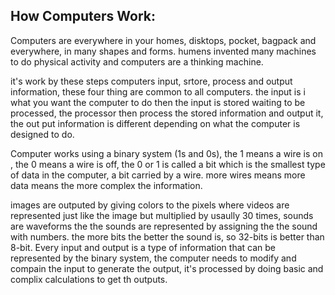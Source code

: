 ## How Computers Work:

Computers are everywhere in your homes, disktops, pocket, bagpack and everywhere, in many shapes and forms. humens invented many machines to do physical activity and computers are a thinking machine.

it's work by these steps computers input, srtore, process and output information, these four thing are common to all computers. the input is i what you want the computer to do then the input is stored waiting to be processed, the processor then process the stored information and output it, the out put information is different depending on what the computer is designed to do.

Computer works using a binary system (1s and 0s), the 1 means a wire is on , the 0 means a wire is off, the 0 or 1 is called a bit which is the smallest type of data in the computer, a bit carried by a wire. more wires means more data means the more complex the information.

images are outputed by giving colors to the pixels where videos are represented just like the image but multiplied by usaully 30 times, sounds are waveforms the the sounds are represented by assigning the the sound with numbers. the more bits the better the sound is, so 32-bits is better than 8-bit. Every input and output is a type of information that can be represented by the binary system, the computer needs to modify and compain the input to generate the output, it's processed  by doing basic and complix calculations to get th outputs.
